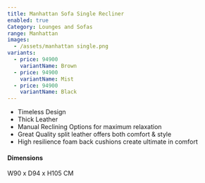```yaml
---
title: Manhattan Sofa Single Recliner
enabled: true
Category: Lounges and Sofas
range: Manhattan
images:
  - /assets/manhattan single.png
variants:
  - price: 94900
    variantName: Brown
  - price: 94900
    variantName: Mist
  - price: 94900
    variantName: Black
---
```


* Timeless Design
* Thick Leather
* Manual Reclining Options for maximum relaxation
* Great Quality split leather offers both comfort & style
* High resilience foam back cushions create ultimate in comfort


#### Dimensions
W90 x D94 x H105 CM
